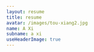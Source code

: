 ```yaml
---
layout: resume
title: resume
avatar: /images/tou-xiang2.jpg
name: A Xi
subname: a xi
useHeaderImage: true
---
```


